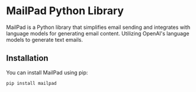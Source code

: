 # MailPad Python Library

MailPad is a Python library that simplifies email sending and integrates with language models for generating email content. Utilizing OpenAI's language models to generate text emails.

## Installation

You can install MailPad using pip:

```python
pip install mailpad
